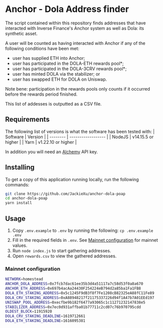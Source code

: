 # Anchor - Dola Address finder
The script contained within this repository finds addresses that have interacted
with Inverse Finance's Anchor system as well as Dola: its synthetic asset. 

A user will be counted as having interacted with Anchor if any of the following
conditions have been met:
 - user has supplied ETH into Anchor;
 - user has participated in the DOLA-ETH rewards pool*;
 - user has participated in the DOLA-3CRV rewards pool*;
 - user has minted DOLA via the stabilizer; or
 - user has swapped ETH for DOLA on Uniswap.

Note bene: participation in the rewards pools only counts if it occurred before
the rewards period finished.

This list of addesses is outputted as a CSV file.

## Requirements
The following list of versions is what the software has been tested with:
| Software | Version            |
| -------- | ------------------ |
| NodeJS   | v14.15.5 or higher |
| Yarn     | v1.22.10 or higher |

In addition you will need an [Alchemy](https://www.alchemyapi.io/) API key.

## Installing
To get a copy of this application running locally, run the following commands:
```bash
git clone https://github.com/JackieXu/anchor-dola-poap
cd anchor-dola-poap
yarn install
```

## Usage
1. Copy `.env.example` to `.env` by running the following: `cp .env.example .env`
2. Fill in the required fields in `.env`. See [Mainnet configuration](#mainnet-configuration) for mainnet values. 
3. Run `node index.js` to start gathering addresses.
4. Open `rewards.csv` to view the gathered addresses.

### Mainnet configuration
```bash
NETWORK=homestead
ANCHOR_DOLA_ADDRESS=0x7fcb7dac61ee35b3d4a51117a7c58d53f0a8a670
ANCHOR_ETH_ADDRESS=0x697b4acAa24430F254224eB794d2a85ba1Fa1FB8
DOLA_ETH_STAKING_ADDRESS=0x5c1245F9dB3f8f7Fe1208cB82325eA88fC11Fe89
DOLA_CRV_STAKING_ADDRESS=0xA88948217f21175337226d94f1A47b7A01EEd197
UNISWAP_POOL_ADDRESS=0xecfbe9b182f6477a93065c1c11271232147838e5
STABILIZER_ADDRESS=0x7ec0d931affba01b77711c2cd07c76b970795cdd
OLDEST_BLOCK=11915920
DOLA_CRV_STAKING_DEADLINE=1619712661
DOLA_ETH_STAKING_DEADLINE=1616095381
```